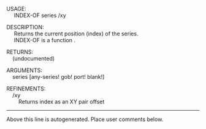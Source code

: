 USAGE:  
&nbsp;&nbsp;&nbsp;&nbsp;&nbsp;INDEX-OF&nbsp;series&nbsp;/xy  
  
DESCRIPTION:  
&nbsp;&nbsp;&nbsp;&nbsp;&nbsp;Returns&nbsp;the&nbsp;current&nbsp;position&nbsp;(index)&nbsp;of&nbsp;the&nbsp;series.  
&nbsp;&nbsp;&nbsp;&nbsp;&nbsp;INDEX-OF&nbsp;is&nbsp;a&nbsp;function&nbsp;.  
  
RETURNS:  
&nbsp;&nbsp;&nbsp;&nbsp;(undocumented)  
  
ARGUMENTS:  
&nbsp;&nbsp;&nbsp;&nbsp;series&nbsp;[any-series!&nbsp;gob!&nbsp;port!&nbsp;blank!]  
  
REFINEMENTS:  
&nbsp;&nbsp;&nbsp;&nbsp;/xy  
&nbsp;&nbsp;&nbsp;&nbsp;&nbsp;&nbsp;&nbsp;&nbsp;Returns&nbsp;index&nbsp;as&nbsp;an&nbsp;XY&nbsp;pair&nbsp;offset  
___
Above this line is autogenerated. Place user comments below.